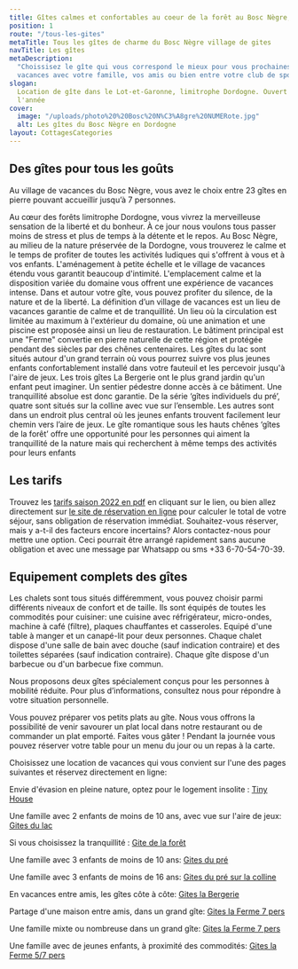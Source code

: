 ```yaml
---
title: Gîtes calmes et confortables au coeur de la forêt au Bosc Nègre, en Dordogne
position: 1
route: "/tous-les-gites"
metaTitle: Tous les gîtes de charme du Bosc Nègre village de gites
navTitle: Les gîtes
metaDescription:
  "Choissisez le gîte qui vous correspond le mieux pour vous prochaines
  vacances avec votre famille, vos amis ou bien entre votre club de sport. "
slogan:
  Location de gîte dans le Lot-et-Garonne, limitrophe Dordogne. Ouvert toute
  l'année
cover:
  image: "/uploads/photo%20%20Bosc%20N%C3%A8gre%20NUMERote.jpg"
  alt: Les gîtes du Bosc Nègre en Dordogne
layout: CottagesCategories
---
```


## Des gîtes pour tous les goûts

Au village de vacances du Bosc Nègre, vous avez le choix entre 23 gîtes en pierre pouvant accueillir jusqu’à 7 personnes.

Au cœur des forêts limitrophe Dordogne, vous vivrez la merveilleuse sensation de la liberté et du bonheur. À ce jour nous voulons tous passer moins de stress et plus de temps à la détente et le repos. Au Bosc Nègre, au milieu de la nature préservée de la Dordogne, vous trouverez le calme et le temps de profiter de toutes les activités ludiques qui s'offrent à vous et à vos enfants. L'aménagement à petite échelle et le village de vacances étendu vous garantit beaucoup d'intimité. L'emplacement calme et la disposition variée du domaine vous offrent une expérience de vacances intense. Dans et autour votre gîte, vous pouvez profiter du silence, de la nature et de la liberté. La définition d’un village de vacances est un lieu de vacances garantie de calme et de tranquillité. Un lieu où la circulation est limitée au maximum à l'extérieur du domaine, où une animation et une piscine est proposée ainsi un lieu de restauration.
Le bâtiment principal est une "Ferme" convertie en pierre naturelle de cette région et protégée pendant des siècles par des chênes centenaires. Les gîtes du lac sont situés autour d'un grand terrain où vous pourrez suivre vos plus jeunes enfants confortablement installé dans votre fauteuil et les percevoir jusqu'à l'aire de jeux. Les trois gîtes La Bergerie ont le plus grand jardin qu'un enfant peut imaginer. Un sentier pédestre donne accès à ce bâtiment. Une tranquillité absolue est donc garantie. De la série ‘gîtes individuels du pré’, quatre sont situés sur la colline avec vue sur l’ensemble. Les autres sont dans un endroit plus central où les jeunes enfants trouvent facilement leur chemin vers l’aire de jeux. Le gîte romantique sous les hauts chênes ‘gîtes de la forêt’ offre une opportunité pour les personnes qui aiment la tranquillité de la nature mais qui recherchent à même temps des activités pour leurs enfants

## Les tarifs

Trouvez les [tarifs saison 2022 en pdf](https://www.fichier-pdf.fr/2022/04/30/bosc-negre-village-de-vacances-lacapelle-biron-tarifs-location-g/) en cliquant sur le lien, ou bien allez directement sur [le site de réservation en ligne](https://bookingpremium.secureholiday.net/fr/14230) pour calculer le total de votre séjour, sans obligation de réservation immédiat.
Souhaitez-vous réserver, mais y a-t-il des facteurs encore incertains? Alors contactez-nous pour mettre une option. Ceci pourrait être arrangé rapidement sans aucune obligation et avec une message par Whatsapp ou sms +33 6-70-54-70-39.

## Equipement complets des gîtes

Les chalets sont tous situés différemment, vous pouvez choisir parmi différents niveaux de confort et de taille. Ils sont équipés de toutes les commodités pour cuisiner: une cuisine avec réfrigérateur, micro-ondes, machine à café (filtre), plaques chauffantes et casseroles. Equipé d'une table à manger et un canapé-lit pour deux personnes. Chaque chalet dispose d'une salle de bain avec douche (sauf indication contraire) et des toilettes séparées (sauf indication contraire). Chaque gîte dispose d'un barbecue ou d'un barbecue fixe commun.

Nous proposons deux gîtes spécialement conçus pour les personnes à mobilité réduite. Pour plus d’informations, consultez nous pour répondre à votre situation personnelle.

Vous pouvez préparer vos petits plats au gîte. Nous vous offrons la possibilité de venir savourer un plat local dans notre restaurant ou de commander un plat emporté. Faites vous gâter ! Pendant la journée vous pouvez réserver votre table pour un menu du jour ou un repas à la carte.

Choisissez une location de vacances qui vous convient sur l'une des pages suivantes et réservez directement en ligne:

Envie d'évasion en pleine nature, optez pour le logement insolite : [Tiny House](/tiny-house-2)

Une famille avec 2 enfants de moins de 10 ans, avec vue sur l'aire de jeux: [Gites du lac](/gites-individuel-4-6)

Si vous choisissez la tranquillité : [Gite de la forêt](/gites-individuel-4-6)

Une famille avec 3 enfants de moins de 10 ans: [Gites du pré](/gites-indiv-5-7)

Une famille avec 3 enfants de moins de 16 ans: [Gites du pré sur la colline](/gites-indiv-5-7)

En vacances entre amis, les gîtes côte à côte: [Gites la Bergerie](/gites-mitoyen-5-7)

Partage d'une maison entre amis, dans un grand gîte: [Gites la Ferme 7 pers](/gites-mitoyen-7)

Une famille mixte ou nombreuse dans un grand gîte: [Gites la Ferme 7 pers](/gites-mitoyen-7)

Une famille avec de jeunes enfants, à proximité des commodités: [Gites la Ferme 5/7 pers](/gites-mitoyen-5-7)
